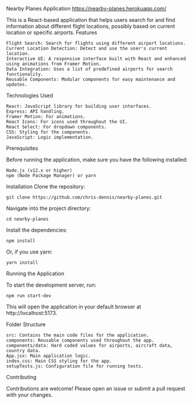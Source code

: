 Nearby Planes Application
https://nearby-planes.herokuapp.com/

This is a React-based application that helps users search for and find information about different flight locations, possibly based on current location or specific airports.
Features

    Flight Search: Search for flights using different airport locations.
    Current Location Detection: Detect and use the user's current location.
    Interactive UI: A responsive interface built with React and enhanced using animations from Framer Motion.
    Data Integration: Uses a list of predefined airports for search functionality.
    Reusable Components: Modular components for easy maintenance and updates.

Technologies Used

    React: JavaScript library for building user interfaces.
    Express: API handling.
    Framer Motion: For animations.
    React Icons: For icons used throughout the UI.
    React Select: For dropdown components.
    CSS: Styling for the components.
    JavaScript: Logic implementation.

Prerequisites

Before running the application, make sure you have the following installed:

    Node.js (v12.x or higher)
    npm (Node Package Manager) or yarn

Installation
Clone the repository:

    git clone https://github.com/chris-dennis/nearby-planes.git

Navigate into the project directory:

    cd nearby-planes

Install the dependencies:

    npm install

Or, if you use yarn:

    yarn install

Running the Application

To start the development server, run:

    npm run start-dev

This will open the application in your default browser at http://localhost:5173.

Folder Structure

    src: Contains the main code files for the application.
    components: Reusable components used throughout the app.
    components/data: Hard coded values for airports, aircraft data, country data.
    App.jsx: Main application logic.
    index.css: Main CSS styling for the app.
    setupTests.js: Configuration file for running tests.

Contributing

Contributions are welcome! Please open an issue or submit a pull request with your changes.
